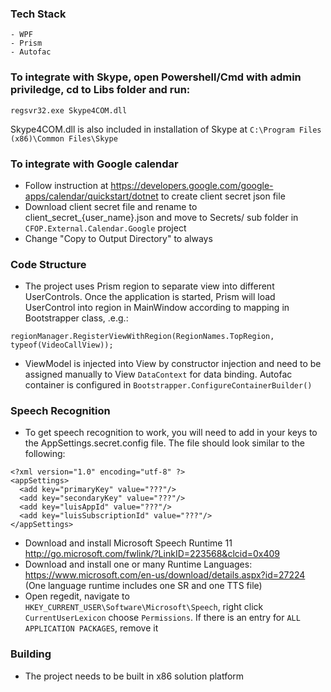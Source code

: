 ### Tech Stack
```
- WPF
- Prism
- Autofac
```

### To integrate with Skype, open Powershell/Cmd with admin priviledge, cd to Libs folder and run:
```
regsvr32.exe Skype4COM.dll
```

Skype4COM.dll is also included in installation of Skype at `C:\Program Files (x86)\Common Files\Skype`

### To integrate with Google calendar

- Follow instruction at https://developers.google.com/google-apps/calendar/quickstart/dotnet to create client secret json file
- Download client secret file and rename to client_secret_{user_name}.json and move to Secrets/ sub folder in `CFOP.External.Calendar.Google` project
- Change "Copy to Output Directory" to always

### Code Structure

- The project uses Prism region to separate view into different UserControls. Once the application is started, Prism will load UserControl into region in MainWindow according to mapping in Bootstrapper class, .e.g.:
```
regionManager.RegisterViewWithRegion(RegionNames.TopRegion, typeof(VideoCallView));
```

- ViewModel is injected into View by constructor injection and need to be assigned manually to View `DataContext` for data binding. Autofac container is configured in `Bootstrapper.ConfigureContainerBuilder()`

### Speech Recognition

- To get speech recognition to work, you will need to add in your keys to the AppSettings.secret.config file.  The file should look similar to the following:
```
<?xml version="1.0" encoding="utf-8" ?>
<appSettings>
  <add key="primaryKey" value="???"/>
  <add key="secondaryKey" value="???"/>
  <add key="luisAppId" value="???"/>
  <add key="luisSubscriptionId" value="???"/>
</appSettings>
```

- Download and install Microsoft Speech Runtime 11 http://go.microsoft.com/fwlink/?LinkID=223568&clcid=0x409
- Download and install one or many Runtime Languages: https://www.microsoft.com/en-us/download/details.aspx?id=27224
    (One language runtime includes one SR and one TTS file)
- Open regedit, navigate to `HKEY_CURRENT_USER\Software\Microsoft\Speech`, right click `CurrentUserLexicon` choose `Permissions`. If there is an entry for `ALL APPLICATION PACKAGES`, remove it

### Building

- The project needs to be built in x86 solution platform